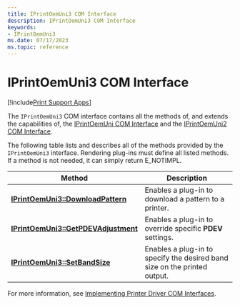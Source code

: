 ```yaml
---
title: IPrintOemUni3 COM Interface
description: IPrintOemUni3 COM Interface
keywords:
- IPrintOemUni3
ms.date: 07/17/2023
ms.topic: reference
---
```


# IPrintOemUni3 COM Interface

[!include[Print Support Apps](../includes/print-support-apps.md)]

The `IPrintOemUni3` COM interface contains all the methods of, and extends the capabilities of, the [IPrintOemUni COM Interface](iprintoemuni-com-interface.md) and the [IPrintOemUni2 COM Interface](iprintoemuni2-com-interface.md).

The following table lists and describes all of the methods provided by the `IPrintOemUni3` interface. Rendering plug-ins must define all listed methods. If a method is not needed, it can simply return E_NOTIMPL.

| Method | Description |
|--|--|
| [**IPrintOemUni3::DownloadPattern**](/windows-hardware/drivers/ddi/prcomoem/nf-prcomoem-iprintoemuni3-downloadpattern) | Enables a plug-in to download a pattern to a printer. |
| [**IPrintOemUni3::GetPDEVAdjustment**](/windows-hardware/drivers/ddi/prcomoem/nf-prcomoem-iprintoemuni3-getpdevadjustment) | Enables a plug-in to override specific **PDEV** settings. |
| [**IPrintOemUni3::SetBandSize**](/windows-hardware/drivers/ddi/prcomoem/nf-prcomoem-iprintoemuni3-setbandsize) | Enables a plug-in to specify the desired band size on the printed output. |

For more information, see [Implementing Printer Driver COM Interfaces](implementing-printer-driver-com-interfaces.md).
